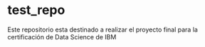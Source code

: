 # test_repo
Este repositorio esta destinado a realizar el proyecto final para la certificación de Data Science de IBM
